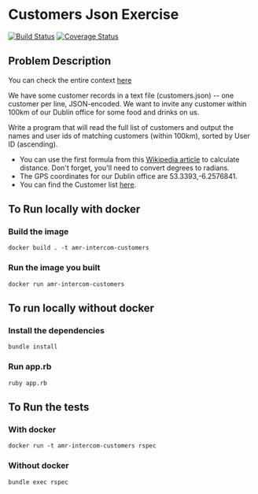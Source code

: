 # Customers Json Exercise

[![Build Status](https://travis-ci.org/amrabdelwahab/intercom_customers_exercise.svg)](https://travis-ci.org/amrabdelwahab/intercom_customers_exercise)
[![Coverage Status](https://coveralls.io/repos/github/amrabdelwahab/intercom_customers_exercise/badge.svg?branch=master)](https://coveralls.io/github/amrabdelwahab/intercom_customers_exercise?branch=master)

## Problem Description

You can check the entire context [here](https://blog.intercom.com/how-we-hire-engineers-part-1/) 

We have some customer records in a text file (customers.json) -- one customer per line, JSON-encoded. We want to invite any customer within 100km of our Dublin office for some food and drinks on us.

 Write a program that will read the full list of customers and output the names and user ids of matching customers (within 100km), sorted by User ID (ascending).

* You can use the first formula from this [Wikipedia article](https://en.wikipedia.org/wiki/Great-circle_distance) to calculate distance. Don't forget, you'll need to convert degrees to radians.
* The GPS coordinates for our Dublin office are 53.3393,-6.2576841.
* You can find the Customer list [here](https://gist.github.com/brianw/19896c50afa89ad4dec3).

## To Run locally with docker


### Build the image

```
docker build . -t amr-intercom-customers
```

### Run the image you built
```
docker run amr-intercom-customers
```

## To run locally without docker

### Install the dependencies

```
bundle install
```
### Run app.rb

```
ruby app.rb
```

## To Run the tests

### With docker
```
docker run -t amr-intercom-customers rspec
```

### Without docker
```
bundle exec rspec
```
